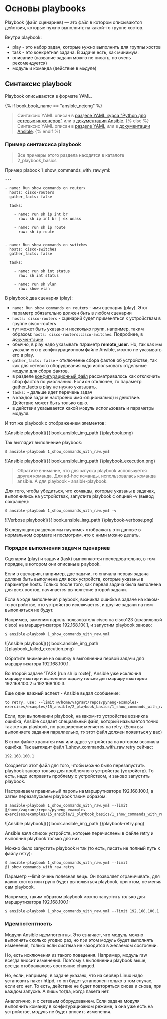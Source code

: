 # Основы playbooks

Playbook (файл сценариев) — это файл в котором описываются действия, которые нужно выполнить на какой-то группе хостов.

Внутри playbook:
* play - это набор задач, которые нужно выполнить для группы хостов
* task - это конкретная задача. В задаче есть, как минимум:
 * описание (название задачи можно не писать, но очень рекомендуется)
 * модуль и команда (действие в модуле)


## Синтаксис playbook

Playbook описываются в формате YAML.

{% if book.book_name == "ansible_neteng" %}
> Синтаксис YAML описан в [разделе YAML курса "Python для сетевых инженеров"](https://natenka.gitbooks.io/pyneng/content/book/10_serialization/3_yaml.html) или в [документации Ansible](http://docs.ansible.com/ansible/YAMLSyntax.html).
{% else %}
> Синтаксис YAML описан в [разделе YAML](../../10_serialization/3_yaml.md) или в [документации Ansible](http://docs.ansible.com/ansible/YAMLSyntax.html).
{% endif %}

### Пример синтаксиса playbook

> Все примеры этого раздела находятся в каталоге 2_playbook_basics

Пример plabook 1_show_commands_with_raw.yml:
```
---

- name: Run show commands on routers
  hosts: cisco-routers
  gather_facts: false

  tasks:

    - name: run sh ip int br        
      raw: sh ip int br | ex unass

    - name: run sh ip route
      raw: sh ip route


- name: Run show commands on switches
  hosts: cisco-switches
  gather_facts: false

  tasks:

    - name: run sh int status
      raw: sh int status

    - name: run sh vlan
      raw: show vlan
```


В playbook два сценария (play):
* ```name: Run show commands on routers``` - имя сценария (play). Этот параметр обязательно должен быть в любом сценарии
* ```hosts: cisco-routers``` - сценарий будет применяться к устройствам в группе cisco-routers
 * тут может быть указано и несколько групп, например, таким образом: ```hosts: cisco-routers:cisco-switches```. Подробнее, в [документации](http://docs.ansible.com/ansible/intro_patterns.html)
* обычно, в play надо указывать параметр __remote_user__. Но, так как мы указали его в конфигурационном файле Ansible, можно не указывать его в play.
* ```gather_facts: false``` - отключение сбора фактов об устройстве, так как для сетевого оборудования надо использовать отдельные модули для сбора фактов.
 * в разделе [конфигурационный файл](../1_ansible_basics/configuration..md) рассматривалось как отключить сбор фактов по умолчанию. Если он отключен, то параметр gather_facts в play не нужно указывать.
* ```tasks:``` - дальше идет перечень задач
 * в каждой задаче настроено имя (опционально) и действие. Действие может быть только одно.
 * в действии указывается какой модуль использовать и параметры модуля.

И тот же playbook с отображением элементов:

![Ansible playbook]({{ book.ansible_img_path }}playbook.png)

Так выглядит выполнение playbook:
```
$ ansible-playbook 1_show_commands_with_raw.yml
```

![Ansible playbook]({{ book.ansible_img_path }}playbook_execution.png)

> Обратите внимание, что для запуска playbook используется другая команда. Для ad-hoc команды, использовалась команда ansible. А для playbook - ansible-playbook.

Для того, чтобы убедиться, что команды, которые указаны в задачах, выполнились на устройствах, запустите playbook с опцией -v (вывод сокращен):
```
$ ansible-playbook 1_show_commands_with_raw.yml -v
```

![Verbose playbook]({{ book.ansible_img_path }}playbook-verbose.png)

В следующих разделах мы научимся отображать эти данные в нормальном формате и посмотрим, что с ними можно делать.

### Порядок выполнения задач и сценариев

Сценарии (play) и задачи (task) выполняются последовательно, в том порядке, в котором они описаны в playbook.

Если в сценарии, например, две задачи, то сначала первая задача должна быть выполнена для всех устройств, которые указаны в параметре hosts.
Только после того, как первая задача была выполнена для всех хостов, начинается выполнение второй задачи.

Если в ходе выполнения playbook, возникла ошибка в задаче на каком-то устройстве, это устройство исключается, и другие задачи на нем выполняться не будут.

Например, заменим пароль пользователя cisco на cisco123 (правильный cisco) на маршрутизаторе 192.168.100.1, и запустим playbook заново:
```
$ ansible-playbook 1_show_commands_with_raw.yml
```

![Ansible playbook]({{ book.ansible_img_path }}playbook_failed_execution.png)

Обратите внимание на ошибку в выполнении первой задачи для маршрутизатора 192.168.100.1.

Во второй задаче 'TASK [run sh ip route]', Ansible уже исключил маршрутизатор и выполняет задачу только для маршрутизаторов 192.168.100.2 и 192.168.100.3.


Еще один важный аспект - Ansible выдал сообщение:
```
to retry, use: --limit @/home/vagrant/repos/pyneng-examples-exercises/examples/15_ansible/2_playbook_basics/1_show_commands_with_raw.retry
```

Если, при выполнении playbook, на каком-то устройстве возникла ошибка, Ansible создает специальный файл, который называется точно так же как playbook, но расширение меняется на retry.
(Если вы выполняете задания параллельно, то этот файл должен появиться у вас)

В этом файле хранится имя или адрес устройства на котором возникла ошибка.
Так выглядит файл 1_show_commands_with_raw.retry сейчас:
```
192.168.100.1
```

Создается этот файл для того, чтобы можно было перезапустить playbook заново только для проблемного устройства (устройств).
То есть, надо исправить проблему с устройством, и заново запустить playbook.

Настраиваем правильный пароль на маршрутизаторе 192.168.100.1, а затем перезапускаем playbook таким образом:
```
$ ansible-playbook 1_show_commands_with_raw.yml --limit @/home/vagrant/repos/pyneng-examples-exercises/examples/15_ansible/2_playbook_basics/1_show_commands_with_raw.retry
```

![Ansible playbook]({{ book.ansible_img_path }}playbook-retry.png)

Ansible взял список устройств, которые перечислены в файле retry и выполнил playbook только для них.

Можно было запустить playbook и так (то есть, писать не полный путь к файлу retry):
```
$ ansible-playbook 1_show_commands_with_raw.yml --limit @1_show_commands_with_raw.retry
```

Параметр --limit очень полезная вещь.
Он позволяет ограничивать, для каких хостов или групп будет выполняться playbook, при этом, не меняя сам playbook.

Например, таким образом playbook можно запустить только для маршрутизатора 192.168.100.1:
```
$ ansible-playbook 1_show_commands_with_raw.yml --limit 192.168.100.1
```


### Идемпотентность

Модули Ansible идемпотентны.
Это означает, что модуль можно выполнять сколько угодно раз, но при этом модуль будет выполнять изменения, только если система не находится в желаемом состоянии.

Но, есть исключения из такого поведения.
Например, модуль raw всегда вносит изменения.
Поэтому в выполнении playbook выше, всегда отображалось состояние changed.

Но, если, например, в задаче указано, что на сервер Linux надо установить пакет httpd, то он будет установлен только в том случае, если его нет.
То есть, действие не будет повторяться снова и снова, при каждом запуске.
А лишь тогда, когда пакета нет.

Аналогично, и с сетевым оборудованием.
Если задача модуля выполнить команду в конфигурационном режиме, а она уже есть на устройстве, модуль не будет вносить изменения.

